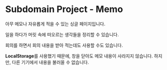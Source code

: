 # Subdomain Project - Memo

아무 메모나 자유롭게 적을 수 있는 싱글 페이지입니다.

일을 하다가 머릿 속에 떠오르는 생각들을 정리할 수 있습니다.

회의를 하면서 회의 내용을 받아 적는데도 사용할 수도 있습니다.

**LocalStorage**를 사용했기 때문에, 창을 닫아도 메모 내용이 사라지지 않습니다. 하지만, 다른 기기에서 내용을 불러올 수 없습니다.
